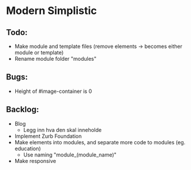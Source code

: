 # Modern Simplistic

Todo:
---------
* Make module and template files (remove elements -> becomes either module or template)
* Rename module folder "modules"

Bugs:
---------
* Height of #image-container is 0

Backlog:
---------
* Blog
	* Legg inn hva den skal inneholde
* Implement Zurb Foundation
* Make elements into modules, and separate more code to modules (eg. education)
	* Use naming "module_(module_name)"
* Make responsive

